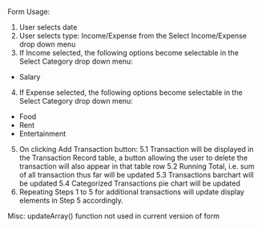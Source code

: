 Form Usage:
1. User selects date
2. User selects type: Income/Expense from the Select Income/Expense drop down menu
3. If Income selected, the following options become selectable in the Select Category drop down menu:
 - Salary
4. If Expense selected, the following options become selectable in the Select Category drop down menu:
 - Food
 - Rent
 - Entertainment
5. On clicking Add Transaction button:
5.1 Transaction will be displayed in the Transaction Record table, a button allowing the user to delete the transaction will also appear in that table row
5.2 Running Total, i.e. sum of all transaction thus far will be updated
5.3 Transactions barchart will be updated
5.4 Categorized Transactions pie chart will be updated
6. Repeating Steps 1 to 5 for additional transactions will update display elements in Step 5 accordingly.

Misc:
updateArray() function not used in current version of form